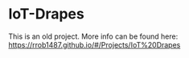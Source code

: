 # IoT-Drapes
This is an old project. More info can be found here: https://rrob1487.github.io/#/Projects/IoT%20Drapes
